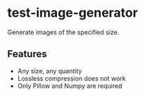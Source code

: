 # test-image-generator
Generate images of the specified size.

## Features
- Any size, any quantity
- Lossless compression does not work
- Only Pillow and Numpy are required
